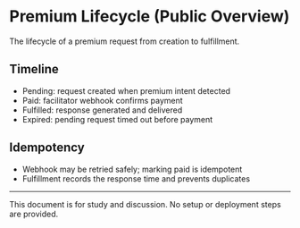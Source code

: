 # Premium Lifecycle (Public Overview)

The lifecycle of a premium request from creation to fulfillment.

## Timeline

- Pending: request created when premium intent detected
- Paid: facilitator webhook confirms payment
- Fulfilled: response generated and delivered
- Expired: pending request timed out before payment

## Idempotency

- Webhook may be retried safely; marking paid is idempotent
- Fulfillment records the response time and prevents duplicates

---

This document is for study and discussion. No setup or deployment steps are provided.
